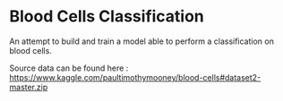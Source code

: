 #  Blood Cells Classification 

An attempt to build and train a model able to perform a classification on blood cells. 

Source data can be found here : https://www.kaggle.com/paultimothymooney/blood-cells#dataset2-master.zip




